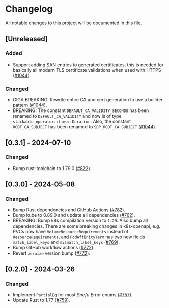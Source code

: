 # Changelog

All notable changes to this project will be documented in this file.

## [Unreleased]

### Added

- Support adding SAN entries to generated certificates, this is needed for basically all modern TLS
  certificate validations when used with HTTPS ([#1044]).

### Changed

- GIGA BREAKING: Rewrite entire CA and cert generation to use a builder pattern ([#1044]).
- BREAKING: The constant `DEFAULT_CA_VALIDITY_SECONDS` has been renamed to `DEFAULT_CA_VALIDITY` and now is of type `stackable_operator::time::Duration`.
  Also, the constant `ROOT_CA_SUBJECT` has been renamed to `SDP_ROOT_CA_SUBJECT` ([#1044]).

## [0.3.1] - 2024-07-10

### Changed

- Bump rust-toolchain to 1.79.0 ([#822]).

[#822]: https://github.com/stackabletech/operator-rs/pull/822
[#1044]: https://github.com/stackabletech/operator-rs/pull/1044

## [0.3.0] - 2024-05-08

### Changed

- Bump Rust dependencies and GitHub Actions ([#782]).
- Bump kube to 0.89.0 and update all dependencies ([#762]).
- BREAKING: Bump k8s compilation version to `1.29`. Also bump all dependencies.
  There are some breaking changes in k8s-openapi, e.g. PVCs now have `VolumeResourceRequirements` instead of `ResourceRequirements`,
  and `PodAffinityTerm` has two new fields `match_label_keys` and `mismatch_label_keys` ([#769]).
- Bump GitHub workflow actions ([#772]).
- Revert `zeroize` version bump ([#772]).

[#762]: https://github.com/stackabletech/operator-rs/pull/762
[#769]: https://github.com/stackabletech/operator-rs/pull/769
[#772]: https://github.com/stackabletech/operator-rs/pull/772
[#782]: https://github.com/stackabletech/operator-rs/pull/782

## [0.2.0] - 2024-03-26

### Changed

- Implement `PartialEq` for most _Snafu_ Error enums ([#757]).
- Update Rust to 1.77 ([#759]).

[#757]: https://github.com/stackabletech/operator-rs/pull/757
[#759]: https://github.com/stackabletech/operator-rs/pull/759

